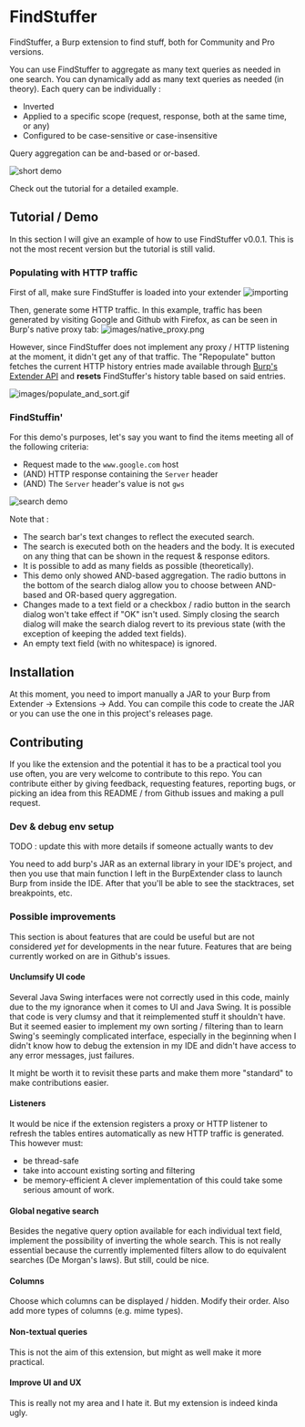 # FindStuffer
FindStuffer, a Burp extension to find stuff, both for Community and Pro versions.

You can use FindStuffer to aggregate as many text queries as needed in one search. You can dynamically add as many text queries as needed (in theory). Each query can be individually :
- Inverted
- Applied to a specific scope (request, response, both at the same time, or any)
- Configured to be case-sensitive or case-insensitive

Query aggregation can be and-based or or-based. 

![short demo](images/search_demo_short.gif)

Check out the tutorial for a detailed example.
## Tutorial / Demo
In this section I will give an example of how to use FindStuffer v0.0.1. This is not the most recent version but the tutorial is still valid.
### Populating with HTTP traffic
First of all, make sure FindStuffer is loaded into your extender
![importing](images/importing.gif)

Then, generate some HTTP traffic. In this example, traffic has been generated by visiting Google and Github with Firefox, as can be seen in Burp's native proxy tab:
![images/native_proxy.png](images/native_proxy.png "images/native_proxy.png")

However, since FindStuffer does not implement any proxy / HTTP listening at the moment, it didn't get any of that traffic. The "Repopulate" button fetches the current HTTP history entries made available through  [Burp's Extender API](https://portswigger.net/burp/extender/api/) and **resets** FindStuffer's history table based on said entries. 

![images/populate_and_sort.gif](images/populate_and_sort.gif)
### FindStuffin'
For this demo's purposes, let's say you want to find the items meeting all of the following criteria:
- Request made to the `www.google.com` host 
- (AND) HTTP response containing the `Server` header
- (AND) The `Server` header's value is not `gws`


![search demo](images/search_demo.gif)

Note that :
- The search bar's text changes to reflect the executed search.
- The search is executed both on the headers and the body. It is executed on any thing that can be shown in the request & response editors.
- It is possible to add as many fields as possible (theoretically).
- This demo only showed AND-based aggregation. The radio buttons in the bottom of the search dialog allow you to choose between AND-based and OR-based query aggregation. 
- Changes made to a text field or a checkbox / radio button in the search dialog won't take effect if "OK" isn't used. Simply closing the search dialog will make the search dialog revert to its previous state (with the exception of keeping the added text fields).
- An empty text field (with no whitespace) is ignored.

## Installation
At this moment, you need to import manually a JAR to your Burp from Extender → Extensions → Add. You can compile this code to create the JAR or you can use the one in this project's releases page. 

## Contributing
If you like the extension and the potential it has to be a practical tool you use often, you are very welcome to contribute to this repo. You can contribute either by giving feedback, requesting features, reporting bugs, or picking an idea from this README / from Github issues and making a pull request.

### Dev & debug env setup
TODO : update this with more details if someone actually wants to dev

You need to add burp's JAR as an external library in your IDE's project, and then you use that main function I left in the BurpExtender class to launch Burp from inside the IDE. After that you'll be able to see the stacktraces, set breakpoints, etc.

### Possible improvements 
This section is about features that are could be useful but are not considered _yet_ for developments in the near future.  Features that are being currently worked on are in Github's issues.

#### Unclumsify UI code
Several Java Swing interfaces were not correctly used in this code, mainly due to the my ignorance when it comes to UI and Java Swing. It is possible that code is very clumsy and that it reimplemented stuff it shouldn't have. But it seemed easier to implement my own sorting / filtering than to learn Swing's seemingly complicated interface, especially in the beginning when I didn't know how to debug the extension in my IDE and didn't have access to any error messages, just failures.

It might be worth it to revisit these parts and make them more "standard" to make contributions easier.
#### Listeners
It would be nice if the extension registers a proxy or HTTP listener to refresh the tables entires automatically as new HTTP traffic is generated. This however must:
- be thread-safe
- take into account existing sorting and filtering
- be memory-efficient
A clever implementation of this could take some serious amount of work.
#### Global negative search
Besides the negative query option available for each individual text field, implement the possibility of inverting the whole search. This is not really essential because the currently implemented filters allow to do equivalent searches (De Morgan's laws). But still, could be nice.
#### Columns
Choose which columns can be displayed / hidden. Modify their order. Also add more types of columns (e.g. mime types).
#### Non-textual queries
This is not the aim of this extension, but might as well make it more practical.
#### Improve UI and UX
This is really not my area and I hate it. But my extension is indeed kinda ugly.


